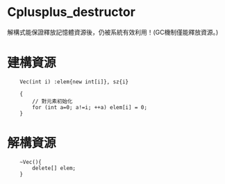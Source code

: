 # Cplusplus_destructor
解構式能保證釋放記憶體資源後，仍被系統有效利用！(GC機制僅能釋放資源。)

# 建構資源

        Vec(int i) :elem{new int[i]}, sz{i}

        {
            // 對元素初始化
            for (int a=0; a!=i; ++a) elem[i] = 0;
        }
        
# 解構資源

        ~Vec(){
            delete[] elem;
        }
